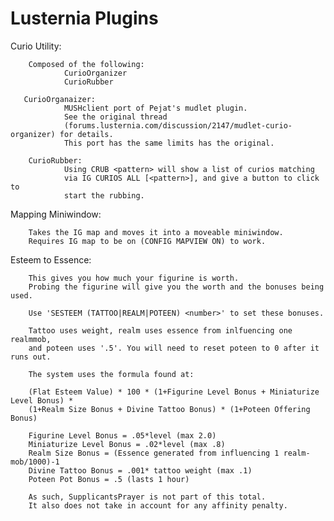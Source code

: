 # Lusternia Plugins


Curio Utility:
        
        Composed of the following:
                CurioOrganizer
                CurioRubber
        
       CurioOrganaizer:
                MUSHclient port of Pejat's mudlet plugin. 
                See the original thread 
                (forums.lusternia.com/discussion/2147/mudlet-curio-organizer) for details. 
                This port has the same limits has the original.

        CurioRubber:
                Using CRUB <pattern> will show a list of curios matching
                via IG CURIOS ALL [<pattern>], and give a button to click to 
                start the rubbing.
        

Mapping Miniwindow:
        
        Takes the IG map and moves it into a moveable miniwindow.
        Requires IG map to be on (CONFIG MAPVIEW ON) to work. 
        
        
Esteem to Essence:

        This gives you how much your figurine is worth.
        Probing the figurine will give you the worth and the bonuses being used.
        
        Use 'SESTEEM (TATTOO|REALM|POTEEN) <number>' to set these bonuses.
        
        Tattoo uses weight, realm uses essence from inlfuencing one realmmob, 
        and poteen uses '.5'. You will need to reset poteen to 0 after it runs out.
        
        The system uses the formula found at: 
        
        (Flat Esteem Value) * 100 * (1+Figurine Level Bonus + Miniaturize Level Bonus) * 
        (1+Realm Size Bonus + Divine Tattoo Bonus) * (1+Poteen Offering Bonus)

        Figurine Level Bonus = .05*level (max 2.0)
        Miniaturize Level Bonus = .02*level (max .8)
        Realm Size Bonus = (Essence generated from influencing 1 realm-mob/1000)-1
        Divine Tattoo Bonus = .001* tattoo weight (max .1)
        Poteen Pot Bonus = .5 (lasts 1 hour)

        As such, SupplicantsPrayer is not part of this total. 
        It also does not take in account for any affinity penalty.
        
        
        

